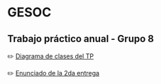 # GESOC
## Trabajo práctico anual - Grupo 8

:pencil2: [Diagrama de clases del TP](https://app.lucidchart.com/invitations/accept/96a82918-6e3f-4137-b4e5-165e4aa94e41)

:pencil2: [Enunciado de la 2da  entrega](https://docs.google.com/document/d/1kyp7tWioN97UBATva0LFa-5kYsiIqOMAO4Lyphjs0ws/edit?usp=sharing)

